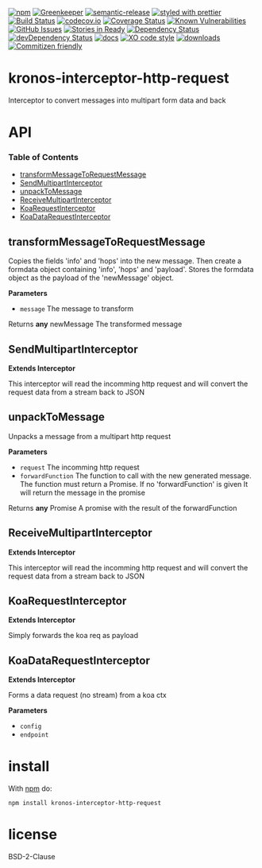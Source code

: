[![npm](https://img.shields.io/npm/v/kronos-interceptor-http-request.svg)](https://www.npmjs.com/package/kronos-interceptor-http-request)
[![Greenkeeper](https://badges.greenkeeper.io/Kronos-Integration/kronos-interceptor-http-request.svg)](https://greenkeeper.io/)
[![semantic-release](https://img.shields.io/badge/%20%20%F0%9F%93%A6%F0%9F%9A%80-semantic--release-e10079.svg)](https://github.com/Kronos-Integration/kronos-interceptor-http-request)
[![styled with prettier](https://img.shields.io/badge/styled_with-prettier-ff69b4.svg)](https://github.com/prettier/prettier)
[![Build Status](https://secure.travis-ci.org/Kronos-Integration/kronos-interceptor-http-request.png)](http://travis-ci.org/Kronos-Integration/kronos-interceptor-http-request)
[![codecov.io](http://codecov.io/github/Kronos-Integration/kronos-interceptor-http-request/coverage.svg?branch=master)](http://codecov.io/github/Kronos-Integration/kronos-interceptor-http-request?branch=master)
[![Coverage Status](https://coveralls.io/repos/Kronos-Integration/kronos-interceptor-http-request/badge.svg)](https://coveralls.io/r/Kronos-Integration/kronos-interceptor-http-request)
[![Known Vulnerabilities](https://snyk.io/test/github/Kronos-Integration/kronos-interceptor-http-request/badge.svg)](https://snyk.io/test/github/Kronos-Integration/kronos-interceptor-http-request)
[![GitHub Issues](https://img.shields.io/github/issues/Kronos-Integration/kronos-interceptor-http-request.svg?style=flat-square)](https://github.com/Kronos-Integration/kronos-interceptor-http-request/issues)
[![Stories in Ready](https://badge.waffle.io/Kronos-Integration/kronos-interceptor-http-request.svg?label=ready&title=Ready)](http://waffle.io/Kronos-Integration/kronos-interceptor-http-request)
[![Dependency Status](https://david-dm.org/Kronos-Integration/kronos-interceptor-http-request.svg)](https://david-dm.org/Kronos-Integration/kronos-interceptor-http-request)
[![devDependency Status](https://david-dm.org/Kronos-Integration/kronos-interceptor-http-request/dev-status.svg)](https://david-dm.org/Kronos-Integration/kronos-interceptor-http-request#info=devDependencies)
[![docs](http://inch-ci.org/github/Kronos-Integration/kronos-interceptor-http-request.svg?branch=master)](http://inch-ci.org/github/Kronos-Integration/kronos-interceptor-http-request)
[![XO code style](https://img.shields.io/badge/code_style-XO-5ed9c7.svg)](https://github.com/sindresorhus/xo)
[![downloads](http://img.shields.io/npm/dm/kronos-interceptor-http-request.svg?style=flat-square)](https://npmjs.org/package/kronos-interceptor-http-request)
[![Commitizen friendly](https://img.shields.io/badge/commitizen-friendly-brightgreen.svg)](http://commitizen.github.io/cz-cli/)

# kronos-interceptor-http-request

Interceptor to convert messages into multipart form data and back

# API

<!-- Generated by documentation.js. Update this documentation by updating the source code. -->

### Table of Contents

-   [transformMessageToRequestMessage](#transformmessagetorequestmessage)
-   [SendMultipartInterceptor](#sendmultipartinterceptor)
-   [unpackToMessage](#unpacktomessage)
-   [ReceiveMultipartInterceptor](#receivemultipartinterceptor)
-   [KoaRequestInterceptor](#koarequestinterceptor)
-   [KoaDataRequestInterceptor](#koadatarequestinterceptor)

## transformMessageToRequestMessage

Copies the fields 'info' and 'hops' into the new message.
Then create a formdata object containing 'info', 'hops' and 'payload'.
Stores the formdata object as the payload of the 'newMessage' object.

**Parameters**

-   `message`  The message to transform

Returns **any** newMessage The transformed message

## SendMultipartInterceptor

**Extends Interceptor**

This interceptor will read the incomming http request and will convert the
request data from a stream back to JSON

## unpackToMessage

Unpacks a message from a multipart http request

**Parameters**

-   `request`  The incomming http request
-   `forwardFunction`  The function to call with the new generated message.
           The function must return a Promise. If no 'forwardFunction' is given
           It will return the message in the promise

Returns **any** Promise A promise with the result of the forwardFunction

## ReceiveMultipartInterceptor

**Extends Interceptor**

This interceptor will read the incomming http request and will convert the
request data from a stream back to JSON

## KoaRequestInterceptor

**Extends Interceptor**

Simply forwards the koa req as payload

## KoaDataRequestInterceptor

**Extends Interceptor**

Forms a data request (no stream) from a koa ctx

**Parameters**

-   `config`  
-   `endpoint`  

# install

With [npm](http://npmjs.org) do:

```shell
npm install kronos-interceptor-http-request
```

# license

BSD-2-Clause
